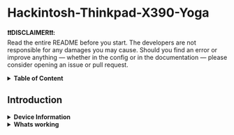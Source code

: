 # Hackintosh-Thinkpad-X390-Yoga

**❗️❗️DISCLAIMER❗️❗️:**<br>
Read the entire README before you start.
The developers are not responsible for any damages you may cause.
Should you find an error or improve anything — whether in the config or in the documentation — please consider opening an issue or pull request.

<details>  
<summary><strong>Table of Content</strong></summary>
</br>

## Table of Content
- [Hackintosh-Thinkpad-X390-Yoga](#Hackintosh-Thinkpad-X390-Yoga)
- [Table of Content](#Table-of-Content)
- [Device Information](#Device-Information)
- [Whats working](#Whats-working)
    - [CPU](#cpu)

</details>

## Introduction

<details>  
<summary><strong>Device Information</strong></summary>
</br>

## Device Information
| Specifications | Details |
|:---|:---|
| Computer Model | ThinkPad X390 Yoga |
| CPU | Intel(R) Core(TM) i5-8265U CPU @ 1.60GHz |
| Model |  Lenevo 20NQ|
| Display | Lenevo LEN4094 ( 13.3 inch  ) Touchscreen |
| Memory | 16 GB ( Soledered, SK Hynix DDR4 2400 MHz ) |
| NVMe SSD | NVME Micron 2450 512  GB |
| Integrated Graphics | Intel UHD Graphics 620 |
| Ethernet |  Intel(R) Ethernet Connection (6) I219-V |
| Sound Card | Intel Intel Smart Sound Technology Audio Controller (layout-id: 11) |
| Wireless Card |  Intel(R) Wireless-AC 9560 160MHz |
| I/O |1xUSB-C Thunderbolt 3, 1xUSB 3.1 gen 1(type-c), 2xUSB 3.1 gen 1, MicroSD card reader, HDMI 1.4, 3.5mm Headphone jack/mic combo |

</details>

<details>
<summary><strong>Whats working</strong></summary>
</br>

## Whats Working

### CPU

Work fine, thanks to CPU friend and CPU FriendFriend, Patched to 0.8 Ghz (Min) - 2.4 Ghz (Max)
Using CPU Friend data provider on lowest power consumsion.
For me, no serious Performance Effect on this setting<br>
Great for Daily usage, such as office, sone video editing, graphic design, some multitask, of course browsing.<br>
on the efi, i insert the `Performance profile` as default<br>
if you want to change the power setting,<br>
i will give the further assistance on the "other tweaks" section

### Battery 

The battery presentage is function normally

### USB

USB Ports Patching with USBMap.kext , everything works fine, no serious issue with USB

### Ethernet

Functioning normally. thanks to 'IntelMausi.kext'
</details>